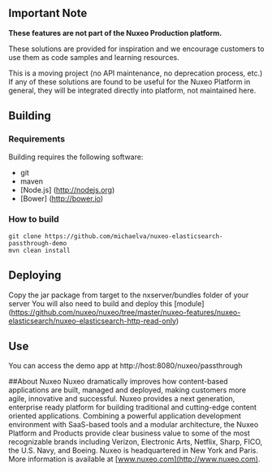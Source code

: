 ## Important Note

**These features are not part of the Nuxeo Production platform.**

These solutions are provided for inspiration and we encourage customers to use them as code samples and learning resources.

This is a moving project (no API maintenance, no deprecation process, etc.) If any of these solutions are found to be useful for the Nuxeo Platform in general, they will be integrated directly into platform, not maintained here.


## Building
### Requirements
Building requires the following software:
- git
- maven
- [Node.js] (http://nodejs.org)
- [Bower] (http://bower.io)

### How to build 
```
git clone https://github.com/michaelva/nuxeo-elasticsearch-passthrough-demo
mvn clean install
```

## Deploying
Copy the jar package from target to the nxserver/bundles folder of your server
You will also need to build and deploy this [module] (https://github.com/nuxeo/nuxeo/tree/master/nuxeo-features/nuxeo-elasticsearch/nuxeo-elasticsearch-http-read-only)

## Use
You can access the demo app at http://host:8080/nuxeo/passthrough

##About Nuxeo
Nuxeo dramatically improves how content-based applications are built, managed and deployed, making customers more agile, innovative and successful. Nuxeo provides a next generation, enterprise ready platform for building traditional and cutting-edge content oriented applications. Combining a powerful application development environment with SaaS-based tools and a modular architecture, the Nuxeo Platform and Products provide clear business value to some of the most recognizable brands including Verizon, Electronic Arts, Netflix, Sharp, FICO, the U.S. Navy, and Boeing. Nuxeo is headquartered in New York and Paris. More information is available at [www.nuxeo.com](http://www.nuxeo.com).